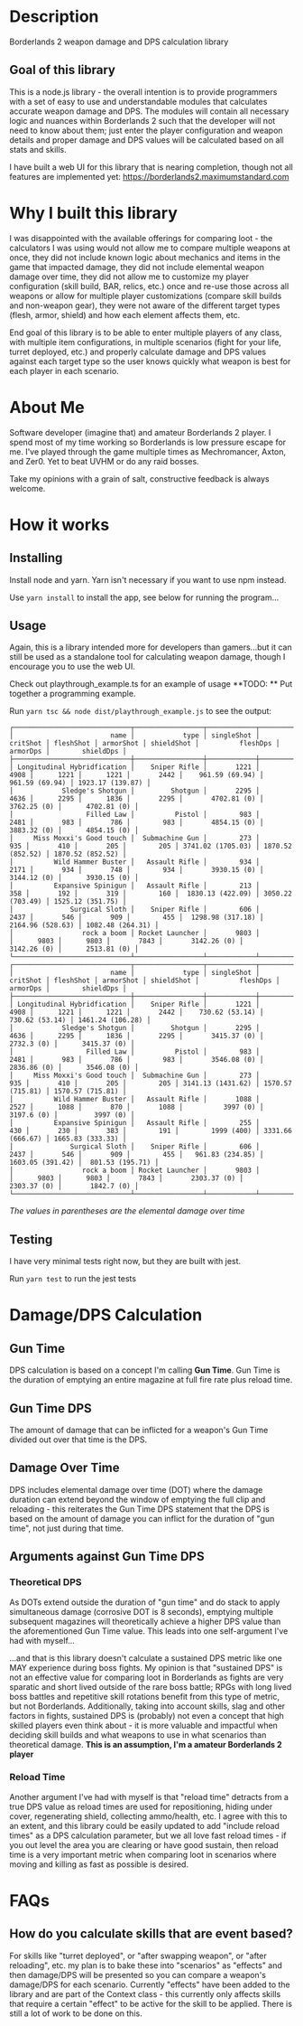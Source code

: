 
# Description
Borderlands 2 weapon damage and DPS calculation library

## Goal of this library
This is a node.js library - the overall intention is to provide programmers with a set of easy to use and understandable modules that calculates accurate weapon damage and DPS. The modules will contain all necessary logic and nuances within Borderlands 2 such that the developer will not need to know about them; just enter the player configuration and weapon details and proper damage and DPS values will be calculated based on all stats and skills.

I have built a web UI for this library that is nearing completion, though not all features are implemented yet: https://borderlands2.maximumstandard.com

# Why I built this library
I was disappointed with the available offerings for comparing loot - the calculators I was using would not allow me to compare multiple weapons at once, they did not include known logic about mechanics and items in the game that impacted damage, they did not include elemental weapon damage over time, they did not allow me to customize my player configuration (skill build, BAR, relics, etc.) once and re-use those across all weapons or allow for multiple player customizations (compare skill builds and non-weapon gear), they were not aware of the different target types (flesh, armor, shield) and how each element affects them, etc.

End goal of this library is to be able to enter multiple players of any class, with multiple item configurations, in multiple scenarios (fight for your life, turret deployed, etc.) and properly calculate damage and DPS values against each target type so the user knows quickly what weapon is best for each player in each scenario.

# About Me
Software developer (imagine that) and amateur Borderlands 2 player. I spend most of my time working so Borderlands is low pressure escape for me. I've played through the game multiple times as Mechromancer, Axton, and Zer0. Yet to beat UVHM or do any raid bosses.

Take my opinions with a grain of salt, constructive feedback is always welcome.

# How it works
## Installing
Install node and yarn. Yarn isn't necessary if you want to use npm instead.

Use `yarn install` to install the app, see below for running the program...

## Usage
Again, this is a library intended more for developers than gamers...but it can still be used  as a standalone tool for calculating weapon damage, though I encourage you to use the web UI.

Check out playthrough_example.ts for an example of usage
**TODO: ** Put together a programming example.

Run `yarn tsc && node dist/playthrough_example.js` to see the output:

```
┌─────────────────────────────┬─────────────────┬────────────┬──────────┬───────────┬───────────┬────────────┬───────────────────┬──────────────────┬──────────────────┐
│                        name │            type │ singleShot │ critShot │ fleshShot │ armorShot │ shieldShot │          fleshDps │         armorDps │        shieldDps │
├─────────────────────────────┼─────────────────┼────────────┼──────────┼───────────┼───────────┼────────────┼───────────────────┼──────────────────┼──────────────────┤
│ Longitudinal Hybridfication │    Sniper Rifle │       1221 │     4908 │      1221 │      1221 │       2442 │    961.59 (69.94) │   961.59 (69.94) │ 1923.17 (139.87) │
│            Sledge's Shotgun │         Shotgun │       2295 │     4636 │      2295 │      1836 │       2295 │       4702.81 (0) │      3762.25 (0) │      4702.81 (0) │
│                  Filled Law │          Pistol │        983 │     2481 │       983 │       786 │        983 │       4854.15 (0) │      3883.32 (0) │      4854.15 (0) │
│     Miss Moxxi's Good touch │  Submachine Gun │        273 │      935 │       410 │       205 │        205 │ 3741.02 (1705.03) │ 1870.52 (852.52) │ 1870.52 (852.52) │
│          Wild Hammer Buster │   Assault Rifle │        934 │     2171 │       934 │       748 │        934 │       3930.15 (0) │      3144.12 (0) │      3930.15 (0) │
│          Expansive Spinigun │   Assault Rifle │        213 │      358 │       192 │       319 │        160 │  1830.13 (422.09) │ 3050.22 (703.49) │ 1525.12 (351.75) │
│              Surgical Sloth │    Sniper Rifle │        606 │     2437 │       546 │       909 │        455 │  1298.98 (317.18) │ 2164.96 (528.63) │ 1082.48 (264.31) │
│                 rock a boom │ Rocket Launcher │       9803 │          │      9803 │      9803 │       7843 │       3142.26 (0) │      3142.26 (0) │      2513.81 (0) │
└─────────────────────────────┴─────────────────┴────────────┴──────────┴───────────┴───────────┴────────────┴───────────────────┴──────────────────┴──────────────────┘
┌─────────────────────────────┬─────────────────┬────────────┬──────────┬───────────┬───────────┬────────────┬───────────────────┬──────────────────┬──────────────────┐
│                        name │            type │ singleShot │ critShot │ fleshShot │ armorShot │ shieldShot │          fleshDps │         armorDps │        shieldDps │
├─────────────────────────────┼─────────────────┼────────────┼──────────┼───────────┼───────────┼────────────┼───────────────────┼──────────────────┼──────────────────┤
│ Longitudinal Hybridfication │    Sniper Rifle │       1221 │     4908 │      1221 │      1221 │       2442 │    730.62 (53.14) │   730.62 (53.14) │ 1461.24 (106.28) │
│            Sledge's Shotgun │         Shotgun │       2295 │     4636 │      2295 │      1836 │       2295 │       3415.37 (0) │       2732.3 (0) │      3415.37 (0) │
│                  Filled Law │          Pistol │        983 │     2481 │       983 │       786 │        983 │       3546.08 (0) │      2836.86 (0) │      3546.08 (0) │
│     Miss Moxxi's Good touch │  Submachine Gun │        273 │      935 │       410 │       205 │        205 │ 3141.13 (1431.62) │ 1570.57 (715.81) │ 1570.57 (715.81) │
│          Wild Hammer Buster │   Assault Rifle │       1088 │     2527 │      1088 │       870 │       1088 │          3997 (0) │       3197.6 (0) │         3997 (0) │
│          Expansive Spinigun │   Assault Rifle │        255 │      430 │       230 │       383 │        191 │        1999 (400) │ 3331.66 (666.67) │ 1665.83 (333.33) │
│              Surgical Sloth │    Sniper Rifle │        606 │     2437 │       546 │       909 │        455 │   961.83 (234.85) │ 1603.05 (391.42) │  801.53 (195.71) │
│                 rock a boom │ Rocket Launcher │       9803 │          │      9803 │      9803 │       7843 │       2303.37 (0) │      2303.37 (0) │       1842.7 (0) │
└─────────────────────────────┴─────────────────┴────────────┴──────────┴───────────┴───────────┴────────────┴───────────────────┴──────────────────┴──────────────────┘
```
*The values in parentheses are the elemental damage over time*

## Testing
I have very minimal tests right now, but they are built with jest.

Run `yarn test` to run the jest tests

# Damage/DPS Calculation
## Gun Time
DPS calculation is based on a concept I'm calling **Gun Time**. Gun Time is the duration of emptying an entire magazine at full fire rate plus reload time.

## Gun Time DPS
The amount of damage that can be inflicted for a weapon's Gun Time divided out over that time is the DPS.

## Damage Over Time
DPS includes elemental damage over time (DOT) where the damage duration can extend beyond the window of emptying the full clip and reloading - this reiterates the Gun Time DPS statement that the DPS is based on the amount of damage you can inflict for the duration of "gun time", not just during that time.

## Arguments against Gun Time DPS
### Theoretical DPS
As DOTs extend outside the duration of "gun time" and do stack to apply simultaneous damage (corrosive DOT is 8 seconds), emptying multiple subsequent magazines will theoretically achieve a higher DPS value than the aforementioned Gun Time value. This leads into one self-argument I've had with myself...

...and that is this library doesn't calculate a sustained DPS metric like one MAY experience during boss fights. My opinion is that "sustained DPS" is not an effective value for comparing loot in Borderlands as fights are very sparatic and short lived outside of the rare boss battle; RPGs with long lived boss battles and repetitive skill rotations benefit from this type of metric, but not Borderlands. Additionally, taking into account skills, slag and other factors in fights, sustained DPS is (probably) not even a concept that high skilled players even think about - it is more valuable and impactful when deciding skill builds and what weapons to use in what scenarios than theoretical damage. **This is an assumption, I'm a amateur Borderlands 2 player**

### Reload Time
Another argument I've had with myself is that "reload time" detracts from a true DPS value as reload times are used for repositioning, hiding under cover, regenerating shield, collecting ammo/health, etc. I agree with this to an extent, and this library could be easily updated to add "include reload times" as a DPS calculation parameter, but we all love fast reload times - if you out level the area you are clearing or have good sustain, then reload time is a very important metric when comparing loot in scenarios where moving and killing as fast as possible is desired.

# FAQs
## How do you calculate skills that are event based?
For skills like "turret deployed", or "after swapping weapon", or "after reloading", etc. my plan is to bake these into "scenarios" as "effects" and then damage/DPS will be presented so you can compare a weapon's damage/DPS for each scenario. Currently "effects" have been added to the library and are part of the Context class - this currently only affects skills that require a certain "effect" to be active for the skill to be applied. There is still a lot of work to be done on this.